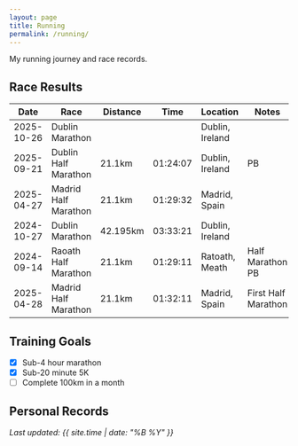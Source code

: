 ```yaml
---
layout: page
title: Running
permalink: /running/
---
```


My running journey and race records.

## Race Results

| Date | Race | Distance | Time | Location | Notes |
|------|------|----------|------|----------|-------|
| 2025-10-26 | Dublin Marathon |  |  | Dublin, Ireland |  |
| 2025-09-21 | Dublin Half Marathon | 21.1km | 01:24:07 | Dublin, Ireland | PB |
| 2025-04-27 | Madrid Half Marathon | 21.1km | 01:29:32 | Madrid, Spain |  |
| 2024-10-27 | Dublin Marathon | 42.195km | 03:33:21 | Dublin, Ireland | |
| 2024-09-14 | Raoath Half Marathon | 21.1km | 01:29:11 | Ratoath, Meath | Half Marathon PB |
| 2025-04-28 | Madrid Half Marathon | 21.1km | 01:32:11 | Madrid, Spain | First Half Marathon |

## Training Goals

- [X] Sub-4 hour marathon
- [X] Sub-20 minute 5K
- [ ] Complete 100km in a month

## Personal Records


*Last updated: {{ site.time | date: "%B %Y" }}*